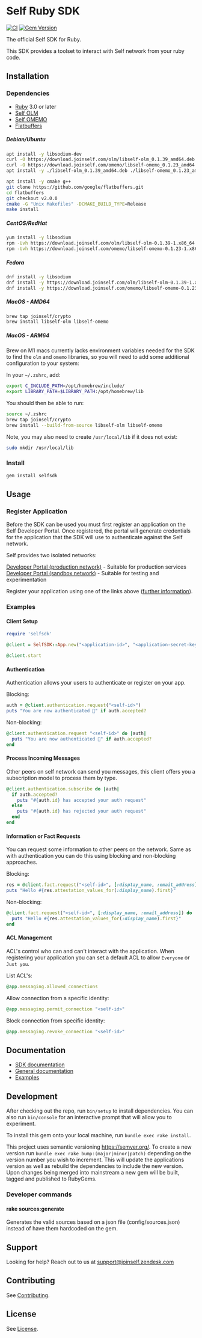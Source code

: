 # Self Ruby SDK

[![CI](https://github.com/joinself/self-ruby-sdk/actions/workflows/ci.yml/badge.svg)](https://github.com/joinself/self-ruby-sdk/actions/workflows/ci.yml)
[![Gem Version](https://badge.fury.io/rb/selfsdk.svg)](https://badge.fury.io/rb/selfsdk)

The official Self SDK for Ruby.

This SDK provides a toolset to interact with Self network from your ruby code.

## Installation

### Dependencies

- [Ruby](https://www.ruby-lang.org/) 3.0 or later
- [Self OLM](https://github.com/joinself/self-olm)
- [Self OMEMO](https://github.com/joinself/self-omemo)
- [Flatbuffers](https://flatbuffers.dev/)

##### Debian/Ubuntu
```bash
apt install -y libsodium-dev
curl -O https://download.joinself.com/olm/libself-olm_0.1.39_amd64.deb
curl -O https://download.joinself.com/omemo/libself-omemo_0.1.23_amd64.deb
apt install -y ./libself-olm_0.1.39_amd64.deb ./libself-omemo_0.1.23_amd64.deb

apt install -y cmake g++
git clone https://github.com/google/flatbuffers.git
cd flatbuffers
git checkout v2.0.0
cmake -G "Unix Makefiles" -DCMAKE_BUILD_TYPE=Release
make install
```

##### CentOS/RedHat
```bash
yum install -y libsodium
rpm -Uvh https://download.joinself.com/olm/libself-olm-0.1.39-1.x86_64.rpm
rpm -Uvh https://download.joinself.com/omemo/libself-omemo-0.1.23-1.x86_64.rpm
```

##### Fedora
```bash
dnf install -y libsodium
dnf install -y https://download.joinself.com/olm/libself-olm-0.1.39-1.x86_64.rpm
dnf install -y https://download.joinself.com/omemo/libself-omemo-0.1.23-1.x86_64.rpm
```

##### MacOS - AMD64
```bash
brew tap joinself/crypto
brew install libself-olm libself-omemo
```

##### MacOS - ARM64
Brew on M1 macs currently lacks environment variables needed for the SDK to find the `olm` and `omemo` libraries, so you will need to add some additional configuration to your system:

In your `~/.zshrc`, add:
```bash
export C_INCLUDE_PATH=/opt/homebrew/include/
export LIBRARY_PATH=$LIBRARY_PATH:/opt/homebrew/lib
```

You should then be able to run:

```bash
source ~/.zshrc
brew tap joinself/crypto
brew install --build-from-source libself-olm libself-omemo
```

Note, you may also need to create `/usr/local/lib` if it does not exist:
```bash
sudo mkdir /usr/local/lib
```

### Install

```bash
gem install selfsdk
```

## Usage

### Register Application

Before the SDK can be used you must first register an application on the Self Developer Portal. Once registered, the portal will generate credentials for the application that the SDK will use to authenticate against the Self network.

Self provides two isolated networks:

[Developer Portal (production network)](https://developer.joinself.com) - Suitable for production services  
[Developer Portal (sandbox network)](https://developer.sandbox.joinself.com) - Suitable for testing and experimentation

Register your application using one of the links above ([further information](https://docs.joinself.com/quickstart/app-setup/)).

### Examples

#### Client Setup

```ruby
require 'selfsdk'

@client = SelfSDK::App.new("<application-id>", "<application-secret-key>", "random-secret-string", "/data")

@client.start
```

#### Authentication

Authentication allows your users to authenticate or register on your app.

Blocking:
```ruby
auth = @client.authentication.request("<self-id>")
puts "You are now authenticated 🤘" if auth.accepted?
```

Non-blocking:
```ruby
@client.authentication.request "<self-id>" do |auth|
  puts "You are now authenticated 🤘" if auth.accepted?
end
```

#### Process Incoming Messages

Other peers on self network can send you messages, this client offers you a subscription model to process them by type.

```ruby
@client.authentication.subscribe do |auth|
  if auth.accepted?
    puts "#{auth.id} has accepted your auth request"
  else
    puts "#{auth.id} has rejected your auth request"
  end
end
```

#### Information or Fact Requests

You can request some information to other peers on the network. Same as with authentication you can do this using blocking and non-blocking approaches.

Blocking:
```ruby
res = @client.fact.request("<self-id>", [:display_name, :email_address])
puts "Hello #{res.attestation_values_for(:display_name).first}"
```

Non-blocking:
```ruby
@client.fact.request("<self-id>", [:display_name, :email_address]) do |res|
  puts "Hello #{res.attestation_values_for(:display_name).first}"
end
```

#### ACL Management

ACL's control who can and can't interact with the application. When registering your application you can set a default ACL to allow `Everyone` or `Just you`.

List ACL's:
```ruby
@app.messaging.allowed_connections
```

Allow connection from a specific identity:
```ruby
@app.messaging.permit_connection "<self-id>"
```

Block connection from specific identity:
```ruby
@app.messaging.revoke_connection "<self-id>"
```

## Documentation

- [SDK documentation](https://www.rubydoc.info/gems/selfsdk)
- [General documentation](https://docs.joinself.com/)
- [Examples](examples)

## Development

After checking out the repo, run `bin/setup` to install dependencies. You can also run `bin/console` for an interactive prompt that will allow you to experiment.

To install this gem onto your local machine, run `bundle exec rake install`.

This project uses semantic versioning https://semver.org/. To create a new version run `bundle exec rake bump:(major|minor|patch)` depending on the version number you wish to increment. This will update the applications version as well as rebuild the dependencies to include the new version. Upon changes being merged into mainstream a new gem will be built, tagged and published to RubyGems.

### Developer commands

#### rake sources:generate

Generates the valid sources based on a json file (config/sources.json) instead of have them hardcoded on the gem.

## Support

Looking for help? Reach out to us at [support@joinself.zendesk.com](mailto:support@joinself.zendesk.com)

## Contributing

See [Contributing](CONTRIBUTING.md).

## License

See [License](LICENSE).
